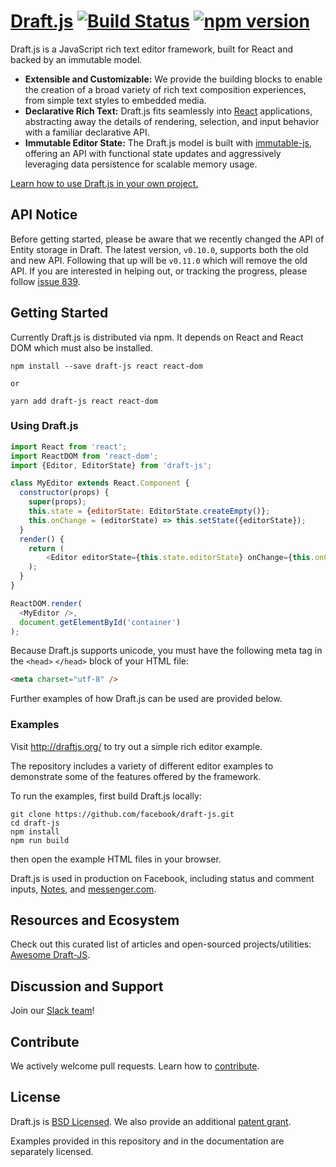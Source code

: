 # [Draft.js](http://draftjs.org/) [![Build Status](https://img.shields.io/travis/facebook/draft-js/master.svg?style=flat)](https://travis-ci.org/facebook/draft-js) [![npm version](https://img.shields.io/npm/v/draft-js.svg?style=flat)](https://www.npmjs.com/package/draft-js)

Draft.js is a JavaScript rich text editor framework, built for React and
backed by an immutable model.

- **Extensible and Customizable:** We provide the building blocks to enable
the creation of a broad variety of rich text composition experiences, from
simple text styles to embedded media.
- **Declarative Rich Text:** Draft.js fits seamlessly into
[React](http://facebook.github.io/react/) applications,
abstracting away the details of rendering, selection, and input behavior with a
familiar declarative API.
- **Immutable Editor State:** The Draft.js model is built
with [immutable-js](https://facebook.github.io/immutable-js/), offering
an API with functional state updates and aggressively leveraging data persistence
for scalable memory usage.

[Learn how to use Draft.js in your own project.](http://draftjs.org/docs/overview.html)

## API Notice

Before getting started, please be aware that we recently changed the API of
Entity storage in Draft. The latest version, `v0.10.0`, supports both the old
and new API.  Following that up will be `v0.11.0` which will remove the old API.
If you are interested in helping out, or tracking the progress, please follow
[issue 839](https://github.com/facebook/draft-js/issues/839).

## Getting Started

Currently Draft.js is distributed via npm. It depends on React and React DOM which must also be installed.

```
npm install --save draft-js react react-dom

or

yarn add draft-js react react-dom
```

### Using Draft.js

```javascript
import React from 'react';
import ReactDOM from 'react-dom';
import {Editor, EditorState} from 'draft-js';

class MyEditor extends React.Component {
  constructor(props) {
    super(props);
    this.state = {editorState: EditorState.createEmpty()};
    this.onChange = (editorState) => this.setState({editorState});
  }
  render() {
    return (
        <Editor editorState={this.state.editorState} onChange={this.onChange} />
    );
  }
}

ReactDOM.render(
  <MyEditor />,
  document.getElementById('container')
);
```

Because Draft.js supports unicode, you must have the following meta tag in the `<head>` `</head>` block of your HTML file:

```html
<meta charset="utf-8" />
```
Further examples of how Draft.js can be used are provided below.

### Examples

Visit http://draftjs.org/ to try out a simple rich editor example.

The repository includes a variety of different editor examples to demonstrate
some of the features offered by the framework.

To run the examples, first build Draft.js locally:

```
git clone https://github.com/facebook/draft-js.git
cd draft-js
npm install
npm run build
```

then open the example HTML files in your browser.

Draft.js is used in production on Facebook, including status and
comment inputs, [Notes](https://www.facebook.com/notes/), and
[messenger.com](https://www.messenger.com).

## Resources and Ecosystem

Check out this curated list of articles and open-sourced projects/utilities: [Awesome Draft-JS](https://github.com/nikgraf/awesome-draft-js).

## Discussion and Support

Join our [Slack team](https://draftjs.herokuapp.com)!

## Contribute

We actively welcome pull requests. Learn how to
[contribute](https://github.com/facebook/draft-js/blob/master/CONTRIBUTING.md).

## License

Draft.js is [BSD Licensed](https://github.com/facebook/draft-js/blob/master/LICENSE).
We also provide an additional [patent grant](https://github.com/facebook/draft-js/blob/master/PATENTS).

Examples provided in this repository and in the documentation are separately
licensed.
